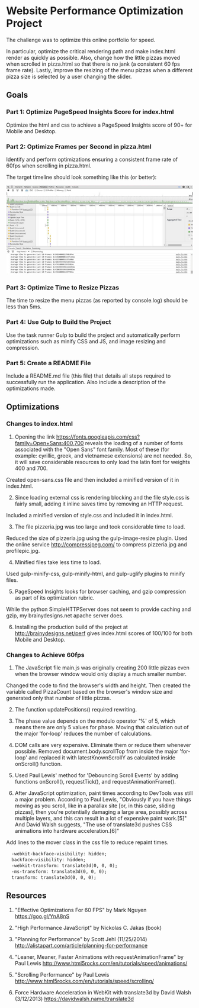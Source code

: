 # Website Performance Optimization Project

The challenge was to optimize this online portfolio for speed.

In particular, optimize the critical rendering path and make index.html render as quickly as possible. Also, change how the little pizzas moved when scrolled in pizza.html so that there is no jank (a consistent 60 fps frame rate). Lastly, improve the resizing of the menu pizzas when a different pizza size is selected by a user changing the slider.

## Goals

### Part 1: Optimize PageSpeed Insights Score for index.html

Optimize the html and css to achieve a PageSpeed Insights score of 90+ for Mobile and Desktop.

### Part 2: Optimize Frames per Second in pizza.html

Identify and perform optimizations ensuring a consistent frame rate of 60fps when scrolling in pizza.html.

The target timeline should look something like this (or better):

 ![image](target-timeline.jpg)

### Part 3: Optimize Time to Resize Pizzas

The time to resize the menu pizzas (as reported by console.log) should be less than 5ms.

### Part 4: Use Gulp to Build the Project

Use the task runner Gulp to build the project and automatically perform
optimizations such as minify CSS and JS, and image resizing and compression.

### Part 5: Create a README File

Include a README.md file (this file) that details all steps required to successfully run the application. Also include a description of the optimizations made.

## Optimizations

### Changes to index.html

1. Opening the link https://fonts.googleapis.com/css?family=Open+Sans:400,700
 reveals the loading of a number of fonts associated with the "Open Sans" font family.
 Most of these (for example: cyrillic, greek, and vietnamese extensions) are not needed. So, it will save considerable resources to only load the latin font for weights 400 and 700.

 Created open-sans.css file and then included a minified version of it in index.html.

2. Since loading external css is rendering blocking and the file style.css is fairly small, adding it inline saves time by removing an HTTP request.

 Included a minified version of style.css and included it in index.html.

3. The file pizzeria.jpg was too large and took considerable time to load.

 Reduced the size of pizzeria.jpg using the gulp-image-resize plugin. Used the online service http://compressjpeg.com/ to compress pizzeria.jpg and profilepic.jpg.

4. Minified files take less time to load.

 Used gulp-minify-css, gulp-minify-html, and gulp-uglify plugins to minify files.

5. PageSpeed Insights looks for browser caching, and gzip compression as part of its optimization rubric.

 While the python SimpleHTTPServer does not seem to provide caching and gzip, my brainydesigns.net apache server does.

6. Installing the production build of the project at http://brainydesigns.net/perf gives index.html scores of 100/100 for both Mobile and Desktop.

### Changes to Achieve 60fps

1. The JavaScript file main.js was originally creating 200 little pizzas even when the browser window would only display a much smaller number.

 Changed the code to find the browser's width and height. Then created the variable called PizzaCount based on the browser's window size and generated only that number of little pizzas.

2. The function updatePositions() required rewriting.
  1. The phase value depends on the modulo operator '%' of 5, which means there are only 5 values for phase. Moving that calculation out of the major 'for-loop' reduces the number of calculations.
  2. DOM calls are very expensive. Eliminate them or reduce them whenever possible. Removed document.body.scrollTop from inside the major 'for-loop' and replaced it with latestKnownScrollY as calculated inside onScroll() function.
  3. Used Paul Lewis' method for 'Debouncing Scroll Events' by adding functions onScroll(), requestTick(), and requestAnimationFrame().


 3. After JavaScript optimization, paint times according to DevTools was still a major problem. According to Paul Lewis, "Obviously if you have things moving as you scroll, like in a parallax site [or, in this case, sliding pizzas], then you're potentially damaging a large area, possibly across multiple layers, and this can result in a lot of expensive paint work.[5]" And David Walsh suggests, "The use of translate3d pushes CSS animations into hardware acceleration.[6]"

 Add lines to the mover class in the css file to reduce repaint times.

      -webkit-backface-visibility: hidden;
      backface-visibility: hidden;
      -webkit-transform: translate3d(0, 0, 0);
      -ms-transform: translate3d(0, 0, 0);
      transform: translate3d(0, 0, 0);

## Resources

  1. "Effective Optimizations For 60 FPS" by Mark Nguyen
        https://goo.gl/YnA8nS

  2. "High Performance JavaScript" by Nickolas C. Jakas (book)

  3. "Planning for Performance" by Scott Jehl (11/25/2014)
    http://alistapart.com/article/planning-for-performance

  4. "Leaner, Meaner, Faster Animations with requestAnimationFrame" by Paul Lewis
   http://www.html5rocks.com/en/tutorials/speed/animations/

  5. "Scrolling Performance" by Paul Lewis
 http://www.html5rocks.com/en/tutorials/speed/scrolling/

  6. Force Hardware Acceleration in WebKit with translate3d by David Walsh (3/12/2013)
  https://davidwalsh.name/translate3d

